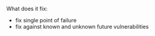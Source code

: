 What does it fix:

* fix single point of failure
* fix against known and unknown future vulnerabilities
